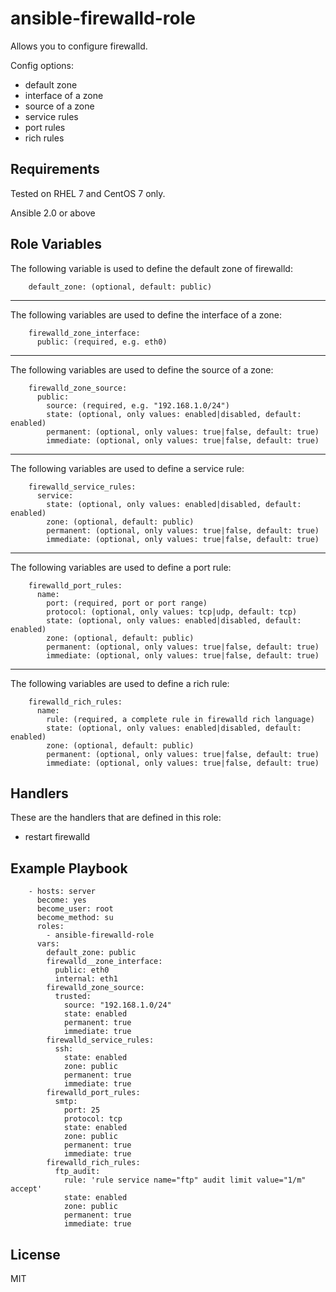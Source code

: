 ansible-firewalld-role
=========

Allows you to configure firewalld.

Config options:
* default zone
* interface of a zone
* source of a zone
* service rules
* port rules
* rich rules

Requirements
------------

Tested on RHEL 7 and CentOS 7 only. 

Ansible 2.0 or above 

Role Variables
--------------

The following variable is used to define the default zone of firewalld:

```
    default_zone: (optional, default: public)
```

---

The following variables are used to define the interface of a zone:

```
    firewalld_zone_interface:
      public: (required, e.g. eth0)
```

---

The following variables are used to define the source of a zone:

```
    firewalld_zone_source:
      public:
        source: (required, e.g. "192.168.1.0/24")
        state: (optional, only values: enabled|disabled, default: enabled)
        permanent: (optional, only values: true|false, default: true)
        immediate: (optional, only values: true|false, default: true)
```

---

The following variables are used to define a service rule: 

```
    firewalld_service_rules: 
      service:
        state: (optional, only values: enabled|disabled, default: enabled)
        zone: (optional, default: public) 
        permanent: (optional, only values: true|false, default: true)
        immediate: (optional, only values: true|false, default: true)
```

---

The following variables are used to define a port rule: 

```
    firewalld_port_rules: 
      name:
        port: (required, port or port range)
        protocol: (optional, only values: tcp|udp, default: tcp)
        state: (optional, only values: enabled|disabled, default: enabled)
        zone: (optional, default: public)
        permanent: (optional, only values: true|false, default: true)
        immediate: (optional, only values: true|false, default: true)
```

---

The following variables are used to define a rich rule: 

```
    firewalld_rich_rules: 
      name:
        rule: (required, a complete rule in firewalld rich language)
        state: (optional, only values: enabled|disabled, default: enabled)
        zone: (optional, default: public)
        permanent: (optional, only values: true|false, default: true)
        immediate: (optional, only values: true|false, default: true)
```

Handlers
--------

These are the handlers that are defined in this role:

* restart firewalld

Example Playbook
----------------

```
    - hosts: server
      become: yes
      become_user: root
      become_method: su
      roles:
        - ansible-firewalld-role
      vars:
        default_zone: public
        firewalld__zone_interface:
          public: eth0
          internal: eth1
        firewalld_zone_source:
          trusted:
            source: "192.168.1.0/24"
            state: enabled
            permanent: true
            immediate: true
        firewalld_service_rules:
          ssh:
            state: enabled
            zone: public
            permanent: true
            immediate: true
        firewalld_port_rules:
          smtp:
            port: 25
            protocol: tcp
            state: enabled
            zone: public
            permanent: true
            immediate: true
        firewalld_rich_rules:
          ftp_audit:
            rule: 'rule service name="ftp" audit limit value="1/m" accept'
            state: enabled
            zone: public
            permanent: true
            immediate: true
```

License
-------

MIT

